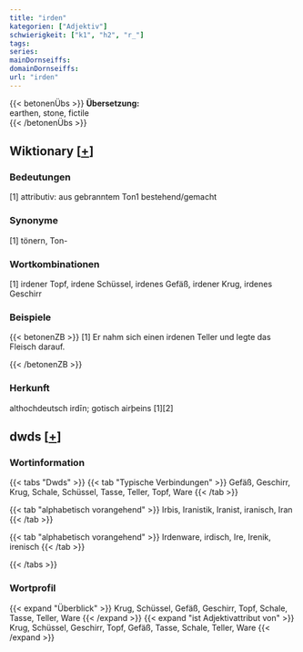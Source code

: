 ```yaml
---
title: "irden"
kategorien: ["Adjektiv"]
schwierigkeit: ["k1", "h2", "r_"]
tags:
series:
mainDornseiffs:
domainDornseiffs:
url: "irden"
---
```


{{< betonenÜbs >}}
**Übersetzung:**  
earthen, stone, fictile  
{{< /betonenÜbs >}}

## Wiktionary [[+](https://de.wiktionary.org/wiki/irden)]

### Bedeutungen
[1] attributiv: aus gebranntem Ton1 bestehend/gemacht  

### Synonyme
[1] tönern, Ton-  

### Wortkombinationen
[1] irdener Topf, irdene Schüssel, irdenes Gefäß, irdener Krug, irdenes Geschirr  

### Beispiele
{{< betonenZB >}}
[1] Er nahm sich einen irdenen Teller und legte das Fleisch darauf.  

{{< /betonenZB >}}
### Herkunft
althochdeutsch irdīn; gotisch airþeins [1][2]  



## dwds [[+](https://www.dwds.de/wb/irden)]

### Wortinformation
{{< tabs "Dwds" >}}
{{< tab "Typische Verbindungen" >}}
Gefäß, Geschirr, Krug, Schale, Schüssel, Tasse, Teller, Topf, Ware
{{< /tab >}}

{{< tab "alphabetisch vorangehend" >}}
Irbis, Iranistik, Iranist, iranisch, Iran
{{< /tab >}}

{{< tab "alphabetisch vorangehend" >}}
Irdenware, irdisch, Ire, Irenik, irenisch
{{< /tab >}}

{{< /tabs >}}

### Wortprofil
{{< expand "Überblick" >}} Krug, Schüssel, Gefäß, Geschirr, Topf, Schale, Tasse, Teller, Ware {{< /expand >}}
{{< expand "ist Adjektivattribut von" >}} Krug, Schüssel, Geschirr, Topf, Gefäß, Tasse, Schale, Teller, Ware {{< /expand >}}


